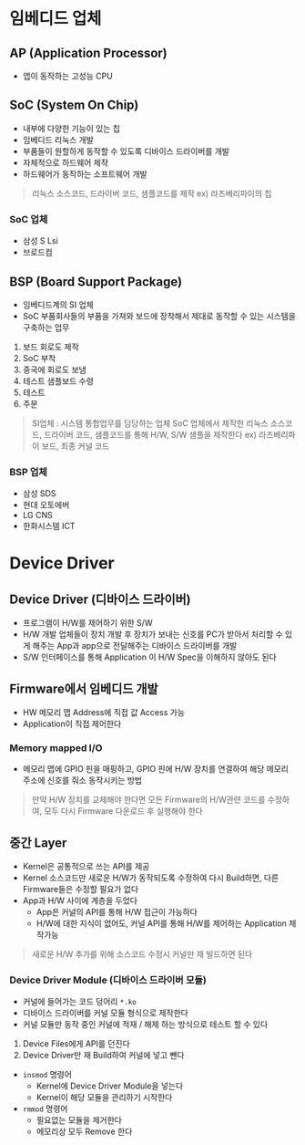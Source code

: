 # 임베디드 업체

## AP (Application Processor)

- 앱이 동작하는 고성능 CPU

## SoC (System On Chip)

- 내부에 다양한 기능이 있는 칩
- 임베디드 리눅스 개발
- 부품들이 원할하게 동작할 수 있도록 디바이스 드라이버를 개발
- 자체적으로 하드웨어 제작
- 하드웨어가 동작하는 소프트웨어 개발

> 리눅스 소스코드, 드라이버 코드, 샘플코드를 제작
> ex) 라즈베리파이의 칩

### SoC 업체

- 삼성 S Lsi
- 브로드컴

## BSP (Board Support Package)

- 임베디드계의 SI 업체
- SoC 부품회사들의 부품을 가져와 보드에 장착해서 제대로 동작할 수 있는 시스템을 구축하는 업무


1. 보드 회로도 제작
2. SoC 부착
3. 중국에 회로도 보냄
4. 테스트 샘플보드 수령
5. 테스트
6. 주문

> SI업체 : 시스템 통합업무를 담당하는 업체
> SoC 업체에서 제작한 리눅스 소스코드, 드라이버 코드, 샘플코드를 통해 H/W, S/W 샘플을 제작한다
> ex) 라즈베리파이 보드, 최종 커널 코드

### BSP 업체

- 삼성 SDS
- 현대 오토에버
- LG CNS
- 한화시스템 ICT

# Device Driver

## Device Driver (디바이스 드라이버)

- 프로그램이 H/W를 제어하기 위한 S/W
- H/W 개발 업체들이 장치 개발 후 장치가 보내는 신호를 PC가 받아서 처리할 수 있게 해주는 App과 app으로 전달해주는 디바이스 드라이버를 개발
- S/W 인터페이스를 통해 Application 이 H/W Spec을 이해하지 않아도 된다

## Firmware에서 임베디드 개발

- HW 메모리 맵 Address에 직접 값 Access 가능
- Application이 직접 제어한다

### Memory mapped I/O

- 메모리 맵에 GPIO 핀을 매핑하고, GPIO 핀에 H/W 장치를 연결하여 해당 메모리 주소에 신호를 줘소 동작시키는 방법

> 만약 H/W 장치를 교체해야 한다면 모든 Firmware의 H/W관련 코드를 수정하여, 모두 다시 Firmware 다운로드 후 실행해야 한다

## 중간 Layer

- Kernel은 공통적으로 쓰는 API를 제공
- Kernel 소스코드만 새로운 H/W가 동작되도록 수정하여 다시 Build하면, 다른 Firmware들은 수정할 필요가 없다
- App과 H/W 사이에 계층을 두었다
  - App은 커널의 API를 통해 H/W 접근이 가능하다
  - H/W에 대한 지식이 없어도, 커널 API를 통해 H/W를 제어하는 Application 제작가능

> 새로운 H/W 추가를 위해 소스코드 수정시 커널만 재 빌드하면 된다

### Device Driver Module (디바이스 드라이버 모듈)

- 커널에 들어가는 코드 덩어리 `*.ko`
- 디바이스 드라이버를 커널 모듈 형식으로 제작한다
- 커널 모듈만 동작 중인 커널에 적재 / 해제 하는 방식으로 테스트 할 수 있다

1. Device Files에게 API를 던진다
2. Device Driver만 재 Build하여 커널에 넣고 뺀다

- `insmod` 명령어
  - Kernel에 Device Driver Module을 넣는다
  - Kernel이 해당 모듈을 관리하기 시작한다
- `rmmod` 명령어
  - 필요없는 모듈을 제거한다
  - 메모리상 모두 Remove 한다
